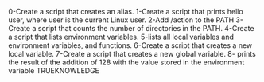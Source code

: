 0-Create a script that creates an alias.
1-Create a script that prints hello user, where user is the current Linux user.
2-Add /action to the PATH
3-Create a script that counts the number of directories in the PATH.
4-Create a script that lists environment variables.
5-lists all local variables and environment variables, and functions.
6-Create a script that creates a new local variable.
7-Create a script that creates a new global variable.
8- prints the result of the addition of 128 with the value stored in the environment variable TRUEKNOWLEDGE
